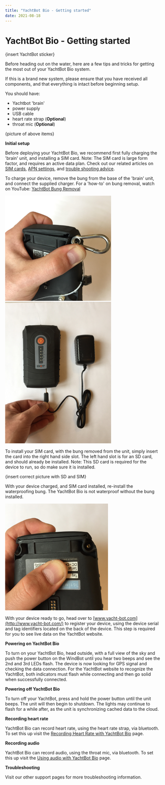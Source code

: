 ```yaml
---
title: "YachtBot Bio - Getting started"
date: 2021-08-18
---
```

# YachtBot Bio - Getting started

{insert YachtBot sticker}

  

Before heading out on the water, here are a few tips and tricks for getting the most out of your YachtBot Bio system.

  

If this is a brand new system, please ensure that you have received all components, and that everything is intact before beginning setup.

  

You should have:

*   Yachtbot 'brain'
*   power supply
*   USB cable
*   heart rate strap (**Optional**)
*   throat mic (**Optional**)

  

{picture of above items}

  

**Initial setup**

  

Before deploying your YachtBot Bio, we recommend first fully charging the 'brain' unit, and installing a SIM card. Note: The SIM card is large form factor, and requires an active data plan. Check out our related articles on [SIM cards](../../YachtBot%20Products/YachtBot%20product%20family%20fundamentals/SD%20(local%20memory%20storage)%20and%20SIM%20cards.md), [APN settings](../../YachtBot%20Products/YachtBot%20product%20family%20fundamentals/SIM%20card%20APN%20settings%20for%20common%20providers.md), and [trouble shooting advice](../../YachtBot%20Products/YachtBot%20product%20family%20fundamentals/Cellular%20connectivity%20trouble%20shooting.md).

  

To charge your device, remove the bung from the base of the 'brain' unit, and connect the supplied charger. For a 'how-to' on bung removal, watch on YouTube: [YachtBot Bung Removal](https://youtu.be/ftc8TsLwa2g) 

  

<img src="../../../assets/images/3llCFIJrUFCzu6vJAsiMjDereiV1ohRaKg.JPG" alt="" width="344px" height="339.339px" />

  

<img src="../../../assets/images/v-9IXpvHg4b5iTO-0pe_3ibQlyDORO-10Q.JPG" alt="" width="344px" height="458.667px" />

To install your SIM card, with the bung removed from the unit, simply insert the card into the right hand side slot. The left hand slot is for an SD card, and should already be installed. Note: This SD card is required for the device to run, so do make sure it is installed.

  

{insert correct picture with SD and SIM}

  

With your device charged, and SIM card installed, re-install the waterproofing bung. The YachtBot Bio is not waterproof without the bung installed.

  

<img src="../../../assets/images/QFJBzzaD1mUr0xbjatyESU5k-6CQ9xkJMw.JPG" alt="" width="334px" height="344.862px" />  

  

With your device ready to go, head over to [www.yacht-bot.com](http://www.yacht-bot.com/) to register your device, using the device serial and tag identifiers located on the back of the device. This step is required for you to see live data on the YachtBot website.

  

  

  

**Powering on YachtBot Bio**

  

To turn on your YachtBot Bio, head outside, with a full view of the sky and push the power button on the WindBot until you hear two beeps and see the 2nd and 3rd LEDs flash. The device is now looking for GPS signal and checking the data connection. For the YachtBot website to recognize the YachtBot, both indicators must flash while connecting and then go solid when successfully connected.

  

  

  

**Powering off YachtBot Bio**

  

To turn off your YachtBot, press and hold the power button until the unit beeps. The unit will then begin to shutdown. The lights may continue to flash for a while after, as the unit is synchronizing cached data to the cloud.

  

  

**Recording heart rate**

YachtBot Bio can record heart rate, using the heart rate strap, via bluetooth. To set this up visit the [Recording Heart Rate with YachtBot Bio](http://support.yacht-bot.com/a/solutions/) page.

  

  

**Recording audio**

YachtBot Bio can record audio, using the throat mic, via bluetooth. To set this up visit the [Using audio with YachtBot Bio](http://support.yacht-bot.com/a/solutions/) page.

  

  

**Troubleshooting**

Visit our other support pages for more troubleshooting information.